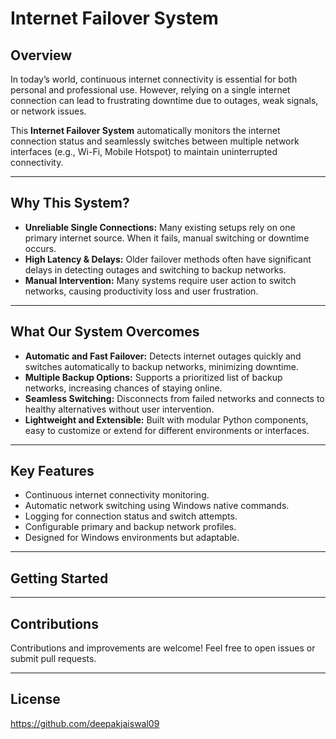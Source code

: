 # Internet Failover System

## Overview

In today’s world, continuous internet connectivity is essential for both personal and professional use. However, relying on a single internet connection can lead to frustrating downtime due to outages, weak signals, or network issues.

This **Internet Failover System** automatically monitors the internet connection status and seamlessly switches between multiple network interfaces (e.g., Wi-Fi, Mobile Hotspot) to maintain uninterrupted connectivity.

---

## Why This System?

- **Unreliable Single Connections:** Many existing setups rely on one primary internet source. When it fails, manual switching or downtime occurs.
- **High Latency & Delays:** Older failover methods often have significant delays in detecting outages and switching to backup networks.
- **Manual Intervention:** Many systems require user action to switch networks, causing productivity loss and user frustration.

---

## What Our System Overcomes

- **Automatic and Fast Failover:** Detects internet outages quickly and switches automatically to backup networks, minimizing downtime.
- **Multiple Backup Options:** Supports a prioritized list of backup networks, increasing chances of staying online.
- **Seamless Switching:** Disconnects from failed networks and connects to healthy alternatives without user intervention.
- **Lightweight and Extensible:** Built with modular Python components, easy to customize or extend for different environments or interfaces.

---

## Key Features

- Continuous internet connectivity monitoring.
- Automatic network switching using Windows native commands.
- Logging for connection status and switch attempts.
- Configurable primary and backup network profiles.
- Designed for Windows environments but adaptable.

---

## Getting Started

---

## Contributions

Contributions and improvements are welcome! Feel free to open issues or submit pull requests.

---

## License

https://github.com/deepakjaiswal09
